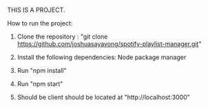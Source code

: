 THIS IS A PROJECT.

How to run the project:

1. Clone the repository : "git clone https://github.com/joshuasayavong/spotify-playlist-manager.git"

2. Install the following dependencies: Node package manager

3. Run "npm install"

4. Run "npm start"

5. Should be client should be located at "http://localhost:3000"
